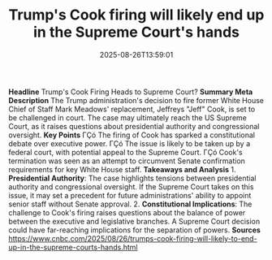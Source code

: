 ﻿---
title: "Trump's Cook firing will likely end up in the Supreme Court's hands"
date: "2025-08-26T13:59:01"
category: "Markets"
summary: ""
slug: "trumps cook firing will likely end up in the supreme courts "
source_urls:
  - "https://www.cnbc.com/2025/08/26/trumps-cook-firing-will-likely-to-end-up-in-the-supreme-courts-hands.html"
seo:
  title: "Trump's Cook firing will likely end up in the Supreme Court's hands | Hash n Hedge"
  description: ""
  keywords: ["news", "markets", "brief"]
---
**Headline** Trump's Cook Firing Heads to Supreme Court?  **Summary Meta Description** The Trump administration's decision to fire former White House Chief of Staff Mark Meadows' replacement, Jeffreys "Jeff" Cook, is set to be challenged in court. The case may ultimately reach the US Supreme Court, as it raises questions about presidential authority and congressional oversight.  **Key Points**  ΓÇó The firing of Cook has sparked a constitutional debate over executive power. ΓÇó The issue is likely to be taken up by a federal court, with potential appeal to the Supreme Court. ΓÇó Cook's termination was seen as an attempt to circumvent Senate confirmation requirements for key White House staff.  **Takeaways and Analysis**  1. **Presidential Authority**: The case highlights tensions between presidential authority and congressional oversight. If the Supreme Court takes on this issue, it may set a precedent for future administrations' ability to appoint senior staff without Senate approval. 2. **Constitutional Implications**: The challenge to Cook's firing raises questions about the balance of power between the executive and legislative branches. A Supreme Court decision could have far-reaching implications for the separation of powers.  **Sources** https://www.cnbc.com/2025/08/26/trumps-cook-firing-will-likely-to-end-up-in-the-supreme-courts-hands.html 
